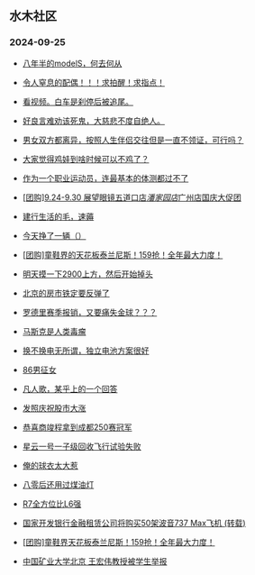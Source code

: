 ## 水木社区 
### 2024-09-25

+ [八年半的modelS，何去何从](https://www.newsmth.net/nForum/article/GreenAuto/1676205)

+ [令人窒息的配偶！！！求拍醒！求指点！](https://www.newsmth.net/nForum/article/FamilyLife/1766861460)

+ [看视频。白车是刹停后被追尾。](https://www.newsmth.net/nForum/article/AutoWorld/1944920556)

+ [好良言难劝该死鬼，大慈悲不度自绝人。](https://www.newsmth.net/nForum/article/OurEstate/3093931)

+ [男女双方都离异，按照人生伴侣交往但是一直不领证，可行吗？](https://www.newsmth.net/nForum/article/Divorce/2098404)

+ [大家觉得鸡娃到啥时候可以不鸡了？](https://www.newsmth.net/nForum/article/ChildEducation/2441805)

+ [作为一个职业运动员，连最基本的体测都过不了](https://www.newsmth.net/nForum/article/BasketballForum/4935325)

+ [[团购]9.24-9.30 展望眼镜五道口店*潘家园店*广州店国庆大促团](https://www.newsmth.net/nForum/article/ADAgent_TG/1326200)

+ [建行生活的毛，速薅](https://www.newsmth.net/nForum/article/CouponsLife/4503684)

+ [今天挣了一辆（）](https://www.newsmth.net/nForum/article/Stock/10929569)

+ [[团购]童鞋界的天花板泰兰尼斯！159抢！全年最大力度！](https://www.newsmth.net/nForum/article/ADAgent_TG/1326258)

+ [明天摸一下2900上方，然后开始掉头](https://www.newsmth.net/nForum/article/Stock/10930010)

+ [北京的房市铁定要反弹了](https://www.newsmth.net/nForum/article/OurEstate/3095200)

+ [罗德里赛季报销，又要痛失金球？？？](https://www.newsmth.net/nForum/article/WorldSoccer/18100101)

+ [马斯克是人类毒瘤](https://www.newsmth.net/nForum/article/AutoWorld/1944921423)

+ [换不换电无所谓，独立电池方案很好](https://www.newsmth.net/nForum/article/GreenAuto/1677614)

+ [86男征女](https://www.newsmth.net/nForum/article/PieLove/2882655)

+ [凡人歌，某乎上的一个回答](https://www.newsmth.net/nForum/article/Age/20374984)

+ [发照庆祝股市大涨](https://www.newsmth.net/nForum/article/FashionShow/513274)

+ [恭喜商竣程拿到成都250赛冠军](https://www.newsmth.net/nForum/article/Tennis/1179469)

+ [星云一号一子级回收飞行试验失败](https://www.newsmth.net/nForum/article/Aero/467034)

+ [俺的球衣太大惹](https://www.newsmth.net/nForum/article/WorldSoccer/18100054)

+ [八零后还用过煤油灯](https://www.newsmth.net/nForum/article/Age/20375073)

+ [R7全方位比L6强](https://www.newsmth.net/nForum/article/GreenAuto/1677554)

+ [国家开发银行金融租赁公司将购买50架波音737 Max飞机 (转载)](https://www.newsmth.net/nForum/article/Flyers/234767)

+ [[团购]童鞋界天花板泰兰尼斯！159抢！全年最大力度！](https://www.newsmth.net/nForum/article/ADAgent_TG/1326258)

+ [中国矿业大学北京 王宏伟教授被学生举报](https://www.newsmth.net/nForum/article/QingJiao/889286)

